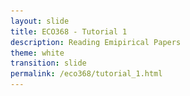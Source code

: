 ```yaml
---
layout: slide
title: ECO368 - Tutorial 1
description: Reading Emipirical Papers
theme: white
transition: slide
permalink: /eco368/tutorial_1.html
---
```

<section data-markdown data-separator="^\r?\n----\r?\n" data-separator-vertical="^\r?\n--\r?\n">
<script type="text/template">



## How to Read Economics Papers
### ECO368 - Tutorial 1

![U of T Logo](u_of_t_crest.svg)

[Dario Toman](https://dariotoman.com/)

dario.toman@utoronto.ca

----


![Guernica](img/guernica.jpg)


--

- A layman can identify that the image you've just seen is important. 
- An **art historian** can tell you much more: 
    * The artist  
    * The movement/style  
    * The inspiration/influences of the artist
    * The techniques used
    * The symbolism
    * Who was inspired by it
    * Why we should care!

--


- A fundamental part of your your training as an economist is to learn how speak about economics research in the way that art historians speak about art.
- Part of this training involve understanding how to analyze the papers you read.

----

### The Big Questions

- Who wrote the paper? When? <!-- .element: class="fragment" data-fragment -->
- What question are they trying to answer? <!-- .element: class="fragment" data-fragment -->
- Why are they asking the question? <!-- .element: class="fragment" data-fragment -->
- How are they trying to answer it? <!-- .element: class="fragment" data-fragment -->
- What are their results? <!-- .element: class="fragment" data-fragment -->
- Do you believe the results? <!-- .element: class="fragment" data-fragment -->
- Implications? <!-- .element: class="fragment" data-fragment -->

----

### Who wrote the paper?

--

- What is the author's research agenda?
- Are there other authors that they are debating in the literature? 
- We typically refer to papers by _Author Last Name, YYYY_ in economics. 
    - For example: Sambanis, 2004 
    - not: ~~What Is Civil War? Conceptual and Empirical Complexities of an Operational Definition~~ 

----

### What question are they trying to answer?

--

- This _should_ be fairly clear from the abstract 
- Explicitly identifying the question will help you focus your analysis as you read the paper 


----

### Why are they asking the question?

--

- This is a slightly more nuanced question. We are interested in:
    - Motivation
    - State of the literature

----

### How are they trying to answer it?

--

- This will vary based on the type of paper you are reading:
    - Theory
    - Literature review / meta-analysis
    - Empirical Study

--

**For Empirical Studies:**

Economists usually talk about the _Empirical Strategy_
- What is the setting and context?
- What kind of model are they using?
    - What assumptions does this model require?
- What data do they use?    

----

### What are their results?

--

- What do they report?
- Anything surprising?
- Does this support predictions from economic theory?

----

### Do you believe the results?

--

Economists tend to talk about two kinds of _validity_:

**Internal Validity:**
- Are the assumptions of the model being used met?
    - The answer is usually no. How do these failed assumptions affect interpretation of results?

**External Validity**
- Is it reasonable to believe that the results will hold in other settings?

----

### Implications?

--

- What policy implications do the results have?
- Is there a mechanism/topic that we need more research on?

----


# Reading Regression Tables

----

### The Regression Framework

- Regression analysis allows us to estimate relationships in data, under a set of assumptions.

- For example, we might assume that the relationship between two variables is 



----


$$ y = \beta X + \varepsilon$$

$$ \frac{\partial y}{\partial X} = \beta$$



</script>
</section>